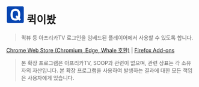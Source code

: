 # ![로고](./icon48.png) 퀵이봤

> 퀵뷰 등 아프리카TV 로그인을 임베드된 플레이어에서 사용할 수 있도록 합니다.

[Chrome Web Store (Chromium, Edge, Whale 호환)](https://chromewebstore.google.com/detail/) | [Firefox Add-ons](https://addons.mozilla.org/addon/qvanywhere/)

> 본 확장 프로그램은 아프리카TV, SOOP과 관련이 없으며, 관련 상표는 각 소유자의 자산입니다. 본 확장 프로그램을 사용하여 발생하는 결과에 대한 모든 책임은 사용자에게 있습니다.
